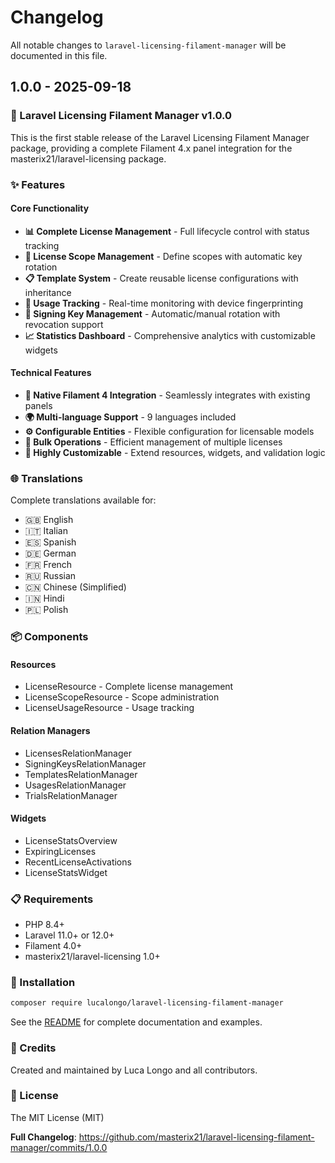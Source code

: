 # Changelog

All notable changes to `laravel-licensing-filament-manager` will be documented in this file.

## 1.0.0 - 2025-09-18

### 🎉 Laravel Licensing Filament Manager v1.0.0

This is the first stable release of the Laravel Licensing Filament Manager package, providing a complete Filament 4.x panel integration for the masterix21/laravel-licensing package.

### ✨ Features

#### Core Functionality

- **📊 Complete License Management** - Full lifecycle control with status tracking
- **🔐 License Scope Management** - Define scopes with automatic key rotation
- **📋 Template System** - Create reusable license configurations with inheritance
- **📱 Usage Tracking** - Real-time monitoring with device fingerprinting
- **🔑 Signing Key Management** - Automatic/manual rotation with revocation support
- **📈 Statistics Dashboard** - Comprehensive analytics with customizable widgets

#### Technical Features

- **🎨 Native Filament 4 Integration** - Seamlessly integrates with existing panels
- **🌍 Multi-language Support** - 9 languages included
- **⚙️ Configurable Entities** - Flexible configuration for licensable models
- **🚀 Bulk Operations** - Efficient management of multiple licenses
- **🔧 Highly Customizable** - Extend resources, widgets, and validation logic

### 🌐 Translations

Complete translations available for:

- 🇬🇧 English
- 🇮🇹 Italian
- 🇪🇸 Spanish
- 🇩🇪 German
- 🇫🇷 French
- 🇷🇺 Russian
- 🇨🇳 Chinese (Simplified)
- 🇮🇳 Hindi
- 🇵🇱 Polish

### 📦 Components

#### Resources

- LicenseResource - Complete license management
- LicenseScopeResource - Scope administration
- LicenseUsageResource - Usage tracking

#### Relation Managers

- LicensesRelationManager
- SigningKeysRelationManager
- TemplatesRelationManager
- UsagesRelationManager
- TrialsRelationManager

#### Widgets

- LicenseStatsOverview
- ExpiringLicenses
- RecentLicenseActivations
- LicenseStatsWidget

### 📋 Requirements

- PHP 8.4+
- Laravel 11.0+ or 12.0+
- Filament 4.0+
- masterix21/laravel-licensing 1.0+

### 🚀 Installation

```bash
composer require lucalongo/laravel-licensing-filament-manager

```
See the [README](https://github.com/masterix21/laravel-licensing-filament-manager) for complete documentation and examples.

### 🙏 Credits

Created and maintained by Luca Longo and all contributors.

### 📄 License

The MIT License (MIT)

**Full Changelog**: https://github.com/masterix21/laravel-licensing-filament-manager/commits/1.0.0
